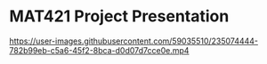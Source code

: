 # MAT421 Project Presentation
https://user-images.githubusercontent.com/59035510/235074444-782b99eb-c5a6-45f2-8bca-d0d07d7cce0e.mp4

